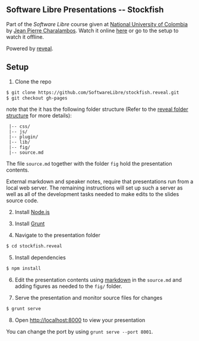 ## Software Libre Presentations -- Stockfish

Part of the *Software Libre* course given at [National University of Colombia](http://www.disi.unal.edu.co/) by [Jean Pierre Charalambos](http://otrolado.info). Watch it online [here](http://softwarelibre.github.io/stockfish.reveal) or go to the setup to watch it offline.

Powered by [reveal](https://github.com/hakimel/reveal.js).

## Setup

1. Clone the repo

 ```sh
 $ git clone https://github.com/SoftwareLibre/stockfish.reveal.git
 $ git checkout gh-pages
 ```
note that the it has the following folder structure (Refer to the [reveal folder structure](https://github.com/hakimel/reveal.js#folder-structure) for more details):

     |-- css/
     |-- js/
     |-- plugin/
     |-- lib/
     |-- fig/
     |-- source.md

 The file `source.md` together with the folder `fig` hold the presentation contents.

 External markdown and speaker notes, require that presentations run from a local web server. The remaining instructions will set up such a server as well as all of the development tasks needed to make edits to the slides source code.

2. Install [Node.js](http://nodejs.org/)

3. Install [Grunt](http://gruntjs.com/getting-started#installing-the-cli)

4. Navigate to the presentation folder

 ```sh
 $ cd stockfish.reveal
 ```

5. Install dependencies

 ```sh
 $ npm install
 ```

6. Edit the presentation contents using [markdown](http://en.wikipedia.org/wiki/Markdown) in the `source.md` and adding figures as needed to the `fig/` folder.

7. Serve the presentation and monitor source files for changes

 ```sh
 $ grunt serve
 ```

8. Open <http://localhost:8000> to view your presentation

 You can change the port by using `grunt serve --port 8001`.
